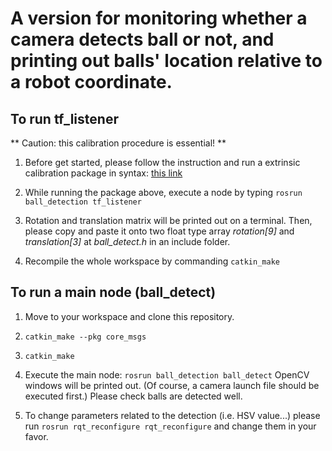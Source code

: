 # A version for monitoring whether a camera detects ball or not, and printing out balls' location relative to a robot coordinate.


## To run tf_listener


** Caution: this calibration procedure is essential! **

1. Before get started, please follow the instruction and run a extrinsic calibration package in syntax: [this link](https://github.com/jongwonleeKAIST/tuw_marker_detection)

2. While running the package above, execute a node by typing ```rosrun ball_detection tf_listener```

3. Rotation and translation matrix will be printed out on a terminal. Then, please copy and paste it onto two float type array *rotation[9]* and *translation[3]* at *ball_detect.h* in an include folder.

4. Recompile the whole workspace by commanding ```catkin_make```


## To run a main node (ball_detect)

1. Move to your workspace and clone this repository.

2. ```catkin_make --pkg core_msgs```

3. ```catkin_make```

4. Execute the main node: ```rosrun ball_detection ball_detect``` OpenCV windows will be printed out. (Of course, a camera launch file should be executed first.) Please check balls are detected well. 

5. To change parameters related to the detection (i.e. HSV value...) please run ```rosrun rqt_reconfigure rqt_reconfigure``` and change them in your favor.

